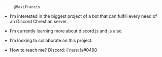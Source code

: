          @MaxiFrancis
- I’m interested in the biggest project of a bot that can fulfill every need of an Discord Chrestian server.
- I’m currently learning more about discord.js and js also.
- I’m looking to collaborate on this project.

- How to reach me?
Discord: 𝔽𝕣𝕒𝕟𝕔𝕚𝕤#0490

<!---
MaxiFrancis/MaxiFrancis is a ✨ special ✨ repository because its built on a friendly interaction.
--->
